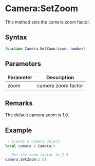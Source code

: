 # Camera:SetZoom

This method sets the camera zoom factor.

## Syntax

```lua
function Camera:SetZoom(zoom: number)
```

## Parameters

| Parameter | Description |
| --- | --- |
| zoom | camera zoom factor |

## Remarks

The default camera zoom is 1.0.

## Example

```lua
-- Create a camera object
local camera = Camera()

-- Set the zoom factor to 2.5
camera:SetZoom(2.5)
```
